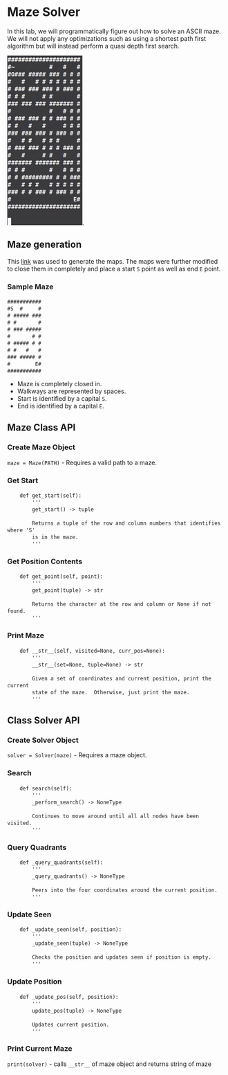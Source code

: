 # Maze Solver
In this lab, we will programmatically figure out how to solve an ASCII maze. We
will not apply any optimizations such as using a shortest path first algorithm
but will instead perform a quasi depth first search.

![MazeSolver](./images/maze_solver.gif).

## Maze generation
This [link](https://www.dcode.fr/maze-generator) was used to generate the maps.
The maps were further modified to close them in completely and place a start
`S` point as well as end `E` point.

### Sample Maze
```
###########
#S  #     #
# ##### ###
# #       #
# ### #####
#       # #
# ##### # #
# #   #   #
### ##### #
#        E#
###########
```

* Maze is completely closed in.  
* Walkways are represented by spaces.  
* Start is identified by a capital `S`.
* End is identified by a capital `E`.

## Maze Class API

### Create Maze Object
`maze = Maze(PATH)` - Requires a valid path to a maze.

### Get Start
```
    def get_start(self):
        '''
        get_start() -> tuple

        Returns a tuple of the row and column numbers that identifies where 'S'
        is in the maze.
        '''
```

### Get Position Contents
```
    def get_point(self, point):
        '''
        get_point(tuple) -> str

        Returns the character at the row and column or None if not found.
        '''
```

### Print Maze
```
    def __str__(self, visited=None, curr_pos=None):
        '''
        __str__(set=None, tuple=None) -> str

        Given a set of coordinates and current position, print the current
        state of the maze.  Otherwise, just print the maze.
        '''
 ```

## Class Solver API

### Create Solver Object
`solver = Solver(maze)` - Requires a maze object.

### Search
```
    def search(self):
        '''
        _perform_search() -> NoneType

        Continues to move around until all all nodes have been visited.
        '''
```

### Query Quadrants
```
    def _query_quadrants(self):
        '''
        _query_quadrants() -> NoneType

        Peers into the four coordinates around the current position.
        '''
```

### Update Seen
```
    def _update_seen(self, position):
        '''
        _update_seen(tuple) -> NoneType

        Checks the position and updates seen if position is empty.
        '''
```
### Update Position
```
    def _update_pos(self, position):
        '''
        update_pos(tuple) -> NoneType

        Updates current position.
        '''
```

### Print Current Maze
`print(solver)` - calls `__str__` of maze object and returns string of maze
